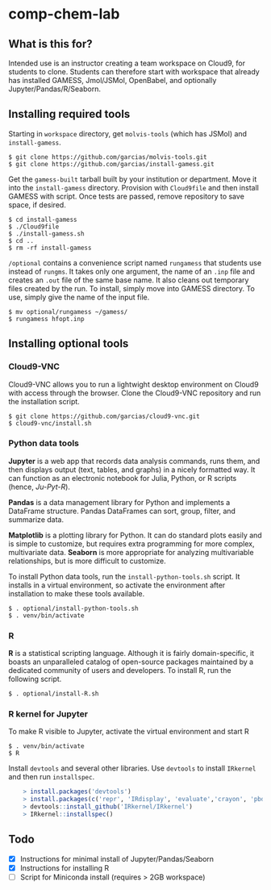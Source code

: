 # comp-chem-lab

## What is this for?

Intended use is an instructor creating a team workspace on Cloud9, for students to clone. Students can therefore start with workspace that already has installed GAMESS, Jmol/JSMol, OpenBabel, and optionally Jupyter/Pandas/R/Seaborn.

## Installing required tools

Starting in `workspace` directory, get `molvis-tools` (which has JSMol) and `install-gamess`.

    $ git clone https://github.com/garcias/molvis-tools.git
    $ git clone https://github.com/garcias/install-gamess.git

Get the `gamess-built` tarball built by your institution or department. Move it into the `install-gamess` directory. Provision with `Cloud9file` and then install GAMESS with script. Once tests are passed, remove repository to save space, if desired.

    $ cd install-gamess
    $ ./Cloud9file
    $ ./install-gamess.sh
    $ cd ..
    $ rm -rf install-gamess

`/optional` contains a convenience script named `rungamess` that students use instead of `rungms`. It takes only one argument, the name of an `.inp` file and creates an `.out` file of the same base name. It also cleans out temporary files created by the run. To install, simply move into GAMESS directory. To use, simply give the name of the input file.

    $ mv optional/rungamess ~/gamess/
    $ rungamess hfopt.inp

## Installing optional tools

### Cloud9-VNC

Cloud9-VNC allows you to run a lightwight desktop environment on Cloud9 with access through the browser. Clone the Cloud9-VNC repository and run the installation script.

    $ git clone https://github.com/garcias/cloud9-vnc.git
    $ cloud9-vnc/install.sh

### Python data tools

**Jupyter** is a web app that records data analysis commands, runs them, and then displays output (text, tables, and graphs) in a nicely formatted way. It can function as an electronic notebook for Julia, Python, or R scripts (hence, *Ju-Pyt-R*).

**Pandas** is a data management library for Python and implements a DataFrame structure. Pandas DataFrames can sort, group, filter, and summarize data.

**Matplotlib** is a plotting library for Python. It can do standard plots easily and is simple to customize, but requires extra programming for more complex, multivariate data. **Seaborn** is more appropriate for analyzing multivariable relationships, but is more difficult to customize.

To install Python data tools, run the `install-python-tools.sh` script. It installs in a virtual environment, so activate the environment after installation to make these tools available.

    $ . optional/install-python-tools.sh
    $ . venv/bin/activate

### R

**R** is a statistical scripting language. Although it is fairly domain-specific, it boasts an unparalleled catalog of open-source packages maintained by a dedicated community of users and developers. To install R, run the following script.

    $ . optional/install-R.sh

### R kernel for Jupyter

To make R visible to Jupyter, activate the virtual environment and start R

    $ . venv/bin/activate
    $ R

Install `devtools` and several other libraries. Use `devtools` to install `IRkernel` and then run `installspec`.

```R    
    > install.packages('devtools')
    > install.packages(c('repr', 'IRdisplay', 'evaluate','crayon', 'pbdZMQ', 'devtools', 'uuid', 'digest'))
    > devtools::install_github('IRkernel/IRkernel')
    > IRkernel::installspec()
```

## Todo

- [x] Instructions for minimal install of Jupyter/Pandas/Seaborn
- [x] Instructions for installing R
- [ ] Script for Miniconda install (requires > 2GB workspace)

